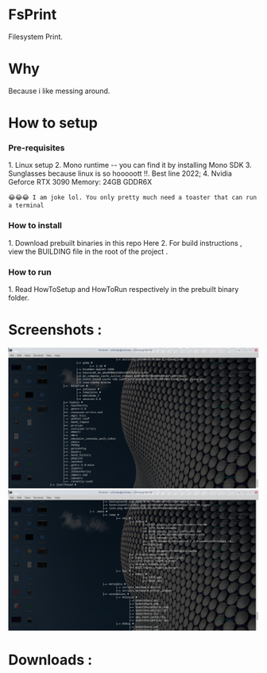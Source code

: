# FsPrint
Filesystem Print.

# Why 
Because i like messing around.



# How to setup 

<h3> Pre-requisites </h3>
1. Linux setup 
2. Mono runtime -- you can find it by installing Mono SDK 
3. Sunglasses because linux is so hooooott !!. Best line 2022;
4. Nvidia Geforce RTX 3090 Memory: 24GB GDDR6X

	😂😂😂 I am joke lol. You only pretty much need a toaster that can run a terminal

<h3> How to install </h3>
1. Download prebuilt binaries in this repo Here
2. For build instructions , view the BUILDING file in the root of the project .

<h3> How to run </h3>
1. Read HowToSetup and HowToRun respectively in the prebuilt binary folder.


# Screenshots : 
![Screenshot_.png](https://github.com/CollinseyNyaga/FsPrint/blob/master/Screenshots/Screenshot_2022-05-05_23-39-12.png)
![Screenshot_.png](https://github.com/CollinseyNyaga/FsPrint/blob/master/Screenshots/Screenshot_2022-05-05_23-40-15.png)


# Downloads : 
